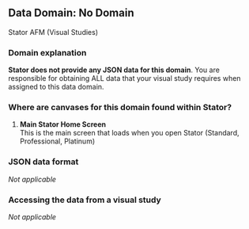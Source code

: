 ## Data Domain: No Domain
Stator AFM (Visual Studies)

### Domain explanation
**Stator does not provide any JSON data for this domain**. You are responsible for obtaining ALL data that your visual study requires when assigned to this data domain.

### Where are canvases for this domain found within Stator?
1. **Main Stator Home Screen**  
   This is the main screen that loads when you open Stator (Standard, Professional, Platinum)

### JSON data format
<i>Not applicable</i>

### Accessing the data from a visual study
<i>Not applicable</i>
